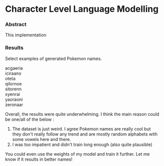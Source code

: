 # Character Level Language Modelling

### Abstract
This implementation 


### Results

Select examples of generated Pokemon names. 

acgaeria<br/>
iciraano<br/>
oteta <br/>
qilornoe<br/>
sitorenn<br/>
xyenrai<br/>
yaoraoni<br/>
zeronaar<br/>

Overall, the results were quite underwhelming. I think the main reason could be one/all of the below :
1. The dataset is just weird. I agree Pokemon names are really cool but they don't really follow any trend and are mostly random alphabets with some vowels here and there.
2. I was too impatient and didn't train long enough (also quite plausible)

You could even use the weights of my model and train it further. Let me know if it results in better names!